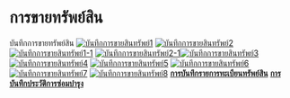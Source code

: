 # การขายทรัพย์สิน

บันทึกการขายทรัพย์สิน [![บันทึกการขายสินทรัพย์1](http://www.smlaccount.com/manual/wp-content/uploads/2017/10/บันทึกการขายสินทรัพย์1.jpg)](http://www.smlaccount.com/manual/wp-content/uploads/2017/10/บันทึกการขายสินทรัพย์1.jpg)
[![บันทึกการขายสินทรัพย์2](http://www.smlaccount.com/manual/wp-content/uploads/2017/10/บันทึกการขายสินทรัพย์2.jpg)](http://www.smlaccount.com/manual/wp-content/uploads/2017/10/บันทึกการขายสินทรัพย์2.jpg)
[![บันทึกการขายสินทรัพย์1-1](http://www.smlaccount.com/manual/wp-content/uploads/2017/10/บันทึกการขายสินทรัพย์1-1.jpg)](http://www.smlaccount.com/manual/wp-content/uploads/2017/10/บันทึกการขายสินทรัพย์1-1.jpg)
[![บันทึกการขายสินทรัพย์2-1](http://www.smlaccount.com/manual/wp-content/uploads/2017/10/บันทึกการขายสินทรัพย์2-1.jpg)](http://www.smlaccount.com/manual/wp-content/uploads/2017/10/บันทึกการขายสินทรัพย์2-1.jpg)[![บันทึกการขายสินทรัพย์3](http://www.smlaccount.com/manual/wp-content/uploads/2017/10/บันทึกการขายสินทรัพย์3.jpg)](http://www.smlaccount.com/manual/wp-content/uploads/2017/10/บันทึกการขายสินทรัพย์3.jpg)
[![บันทึกการขายสินทรัพย์4](http://www.smlaccount.com/manual/wp-content/uploads/2017/10/บันทึกการขายสินทรัพย์4.jpg)](http://www.smlaccount.com/manual/wp-content/uploads/2017/10/บันทึกการขายสินทรัพย์4.jpg)
[![บันทึกการขายสินทรัพย์5](http://www.smlaccount.com/manual/wp-content/uploads/2017/10/บันทึกการขายสินทรัพย์5.jpg)](http://www.smlaccount.com/manual/wp-content/uploads/2017/10/บันทึกการขายสินทรัพย์5.jpg)
[![บันทึกการขายสินทรัพย์6](http://www.smlaccount.com/manual/wp-content/uploads/2017/10/บันทึกการขายสินทรัพย์6.jpg)](http://www.smlaccount.com/manual/wp-content/uploads/2017/10/บันทึกการขายสินทรัพย์6.jpg)
[![บันทึกการขายสินทรัพย์7](http://www.smlaccount.com/manual/wp-content/uploads/2017/10/บันทึกการขายสินทรัพย์7.jpg)](http://www.smlaccount.com/manual/wp-content/uploads/2017/10/บันทึกการขายสินทรัพย์7.jpg)
[![บันทึกการขายสินทรัพย์8](http://www.smlaccount.com/manual/wp-content/uploads/2017/10/บันทึกการขายสินทรัพย์8.jpg)](http://www.smlaccount.com/manual/wp-content/uploads/2017/10/บันทึกการขายสินทรัพย์8.jpg)
[**การบันทึกรายการทะเบียนทรัพย์สิน**](http://www.smlaccount.com/manual/?page_id=734)
[**การบันทึกประวัติการซ่อมบำรุง**](http://www.smlaccount.com/manual/?page_id=738)  

